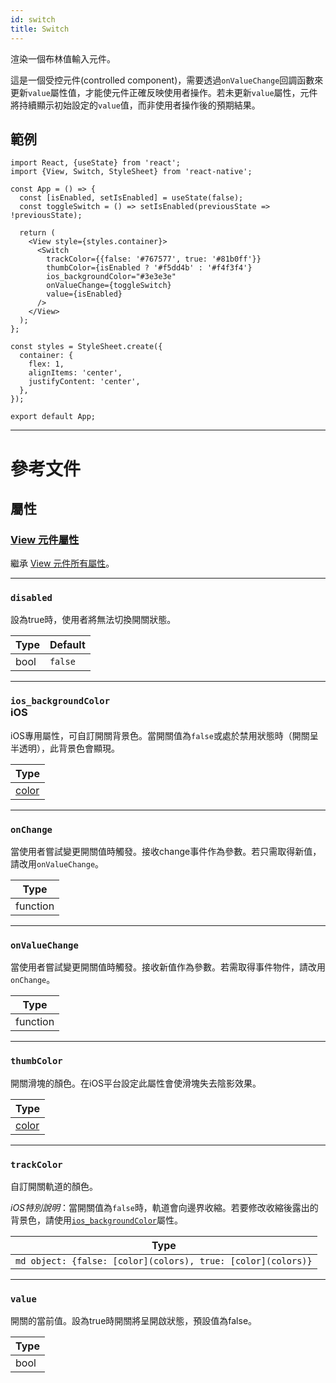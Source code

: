 ```yaml
---
id: switch
title: Switch
---
```


渲染一個布林值輸入元件。

這是一個受控元件(controlled component)，需要透過`onValueChange`回調函數來更新`value`屬性值，才能使元件正確反映使用者操作。若未更新`value`屬性，元件將持續顯示初始設定的`value`值，而非使用者操作後的預期結果。

## 範例

```SnackPlayer name=Switch&supportedPlatforms=android,ios
import React, {useState} from 'react';
import {View, Switch, StyleSheet} from 'react-native';

const App = () => {
  const [isEnabled, setIsEnabled] = useState(false);
  const toggleSwitch = () => setIsEnabled(previousState => !previousState);

  return (
    <View style={styles.container}>
      <Switch
        trackColor={{false: '#767577', true: '#81b0ff'}}
        thumbColor={isEnabled ? '#f5dd4b' : '#f4f3f4'}
        ios_backgroundColor="#3e3e3e"
        onValueChange={toggleSwitch}
        value={isEnabled}
      />
    </View>
  );
};

const styles = StyleSheet.create({
  container: {
    flex: 1,
    alignItems: 'center',
    justifyContent: 'center',
  },
});

export default App;
```

---

# 參考文件

## 屬性

### [View 元件屬性](view.md#props)

繼承 [View 元件所有屬性](view.md#props)。

---

### `disabled`

設為true時，使用者將無法切換開關狀態。

| Type | Default |
| ---- | ------- |
| bool | `false` |

---

### `ios_backgroundColor` <div class="label ios">iOS</div>

iOS專用屬性，可自訂開關背景色。當開關值為`false`或處於禁用狀態時（開關呈半透明），此背景色會顯現。

| Type               |
| ------------------ |
| [color](colors.md) |

---

### `onChange`

當使用者嘗試變更開關值時觸發。接收change事件作為參數。若只需取得新值，請改用`onValueChange`。

| Type     |
| -------- |
| function |

---

### `onValueChange`

當使用者嘗試變更開關值時觸發。接收新值作為參數。若需取得事件物件，請改用`onChange`。

| Type     |
| -------- |
| function |

---

### `thumbColor`

開關滑塊的顏色。在iOS平台設定此屬性會使滑塊失去陰影效果。

| Type               |
| ------------------ |
| [color](colors.md) |

---

### `trackColor`

自訂開關軌道的顏色。

_iOS特別說明_：當開關值為`false`時，軌道會向邊界收縮。若要修改收縮後露出的背景色，請使用[`ios_backgroundColor`](switch.md#ios_backgroundColor)屬性。

| Type                                                         |
| ------------------------------------------------------------ |
| `md object: {false: [color](colors), true: [color](colors)}` |

---

### `value`

開關的當前值。設為true時開關將呈開啟狀態，預設值為false。

| Type |
| ---- |
| bool |